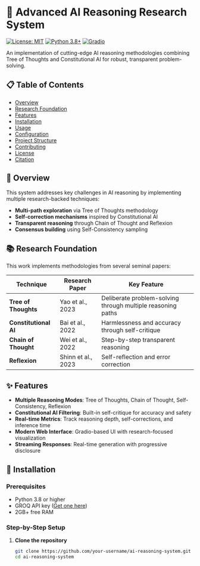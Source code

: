 # 🔬 Advanced AI Reasoning Research System

[![License: MIT](https://img.shields.io/badge/License-MIT-yellow.svg)](https://opensource.org/licenses/MIT) [![Python 3.8+](https://img.shields.io/badge/python-3.8+-blue.svg)](https://www.python.org/downloads/) [![Gradio](https://img.shields.io/badge/Gradio-Interface-blue)](https://gradio.app/)

An implementation of cutting-edge AI reasoning methodologies combining Tree of Thoughts and Constitutional AI for robust, transparent problem-solving.

## 📋 Table of Contents

- [Overview](#overview)
- [Research Foundation](#research-foundation)
- [Features](#features)
- [Installation](#installation)
- [Usage](#usage)
- [Configuration](#configuration)
- [Project Structure](#project-structure)
- [Contributing](#contributing)
- [License](#license)
- [Citation](#citation)

## 🎯 Overview

This system addresses key challenges in AI reasoning by implementing multiple research-backed techniques:
- **Multi-path exploration** via Tree of Thoughts methodology
- **Self-correction mechanisms** inspired by Constitutional AI
- **Transparent reasoning** through Chain of Thought and Reflexion
- **Consensus building** using Self-Consistency sampling

## 📚 Research Foundation

This work implements methodologies from several seminal papers:

| Technique | Research Paper | Key Feature |
|-----------|----------------|-------------|
| **Tree of Thoughts** | Yao et al., 2023 | Deliberate problem-solving through multiple reasoning paths |
| **Constitutional AI** | Bai et al., 2022 | Harmlessness and accuracy through self-critique |
| **Chain of Thought** | Wei et al., 2022 | Step-by-step transparent reasoning |
| **Reflexion** | Shinn et al., 2023 | Self-reflection and error correction |

## ✨ Features

- **Multiple Reasoning Modes**: Tree of Thoughts, Chain of Thought, Self-Consistency, Reflexion
- **Constitutional AI Filtering**: Built-in self-critique for accuracy and safety
- **Real-time Metrics**: Track reasoning depth, self-corrections, and inference time
- **Modern Web Interface**: Gradio-based UI with research-focused visualization
- **Streaming Responses**: Real-time generation with progressive disclosure

## 🚀 Installation

### Prerequisites

- Python 3.8 or higher
- GROQ API key ([Get one here](https://console.groq.com/))
- 2GB+ free RAM

### Step-by-Step Setup

1. **Clone the repository**
   ```bash
   git clone https://github.com/your-username/ai-reasoning-system.git
   cd ai-reasoning-system